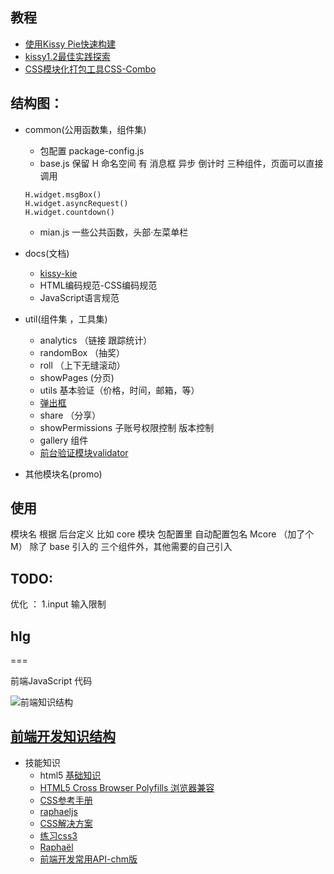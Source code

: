 ## 教程
-  [使用Kissy Pie快速构建](http://www.36ria.com/5536)
-  [kissy1.2最佳实践探索](http://www.36ria.com/5582)
-  [CSS模块化打包工具CSS-Combo](http://www.36ria.com/5898)
## 结构图： 


- common(公用函数集，组件集)
   - 包配置 package-config.js 
	- base.js 保留 H 命名空间 有 消息框 异步 倒计时 三种组件，页面可以直接 调用
	```
	H.widget.msgBox()
	H.widget.asyncRequest()
	H.widget.countdown()
	```
	- mian.js  一些公共函数，头部·左菜单栏
- docs(文档)
   - [kissy-kie](https://github.com/maxbbn/front-build) 
   - HTML编码规范-CSS编码规范
   - JavaScript语言规范
   
- util(组件集 ，工具集)
   - analytics （链接 跟踪统计）
   - randomBox （抽奖）
   - roll （上下无缝滚动）
   - showPages (分页)
   - utils 基本验证（价格，时间，邮箱，等）
   -  [弹出框](http:jquerymsgbox.ibrahimkalyoncu.com/)
   - share （分享）
   - showPermissions 子账号权限控制 版本控制
   - gallery 组件
   - [前台验证模块validator](https://github.com/chriso/node-validator)
- 其他模块名(promo)

## 使用
模块名 根据 后台定义  比如 core 模块   包配置里 自动配置包名 Mcore （加了个M）
除了 base 引入的 三个组件外，其他需要的自己引入



## TODO: 

优化 ：
	1.input  输入限制 
	




## hlg
===

前端JavaScript 代码

![前端知识结构](https://raw.github.com/JacksonTian/fks/master/figures/fks.jpg)
## [前端开发知识结构](https://github.com/JacksonTian/fks)
   
- 技能知识
  - html5  [基础知识](http://bbs.ambow.com/zhuanti/html5/)
  - [HTML5 Cross Browser Polyfills  浏览器兼容](https://github.com/Modernizr/Modernizr/wiki/HTML5-Cross-browser-Polyfills)
  - [CSS参考手册](http://css.doyoe.com/)
  - [raphaeljs](http://raphaeljs.com/icons/#github)
  - [CSS解决方案](http://www.w3cplus.com/resources/css-solution.html)
  - [练习css3](http://css3please.com/)
  - [Raphaël](http://raphaeljs.com/)
  - [前端开发常用API-chm版](http://www.w3cplus.com/resources/676.html)
 
